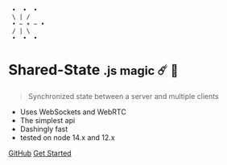 
```
 •  •  •
 \ | /
 • ~ ☀︎ ~ •
 / | \
 •  •  •
```

# Shared-State <small> .js magic ☄️ 😬</small>

> Synchronized state between a server and multiple clients

- Uses WebSockets and WebRTC
- The simplest api
- Dashingly fast
- tested on node 14.x and 12.x

[GitHub](https://github.com/tunylund/shared-state)
[Get Started](#shared-state)